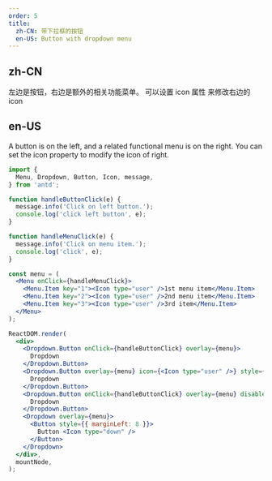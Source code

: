 ```yaml
---
order: 5
title:
  zh-CN: 带下拉框的按钮
  en-US: Button with dropdown menu
---
```


## zh-CN

左边是按钮，右边是额外的相关功能菜单。
可以设置 icon 属性 来修改右边的 icon

## en-US

A button is on the left, and a related functional menu is on the right.
You can set the icon property to modify the icon of right.

````jsx
import {
  Menu, Dropdown, Button, Icon, message,
} from 'antd';

function handleButtonClick(e) {
  message.info('Click on left button.');
  console.log('click left button', e);
}

function handleMenuClick(e) {
  message.info('Click on menu item.');
  console.log('click', e);
}

const menu = (
  <Menu onClick={handleMenuClick}>
    <Menu.Item key="1"><Icon type="user" />1st menu item</Menu.Item>
    <Menu.Item key="2"><Icon type="user" />2nd menu item</Menu.Item>
    <Menu.Item key="3"><Icon type="user" />3rd item</Menu.Item>
  </Menu>
);

ReactDOM.render(
  <div>
    <Dropdown.Button onClick={handleButtonClick} overlay={menu}>
      Dropdown
    </Dropdown.Button>
    <Dropdown.Button overlay={menu} icon={<Icon type="user" />} style={{ marginLeft: 8 }}>
      Dropdown
    </Dropdown.Button>
    <Dropdown.Button onClick={handleButtonClick} overlay={menu} disabled style={{ marginLeft: 8 }}>
      Dropdown
    </Dropdown.Button>
    <Dropdown overlay={menu}>
      <Button style={{ marginLeft: 8 }}>
        Button <Icon type="down" />
      </Button>
    </Dropdown>
  </div>,
  mountNode,
);
````
